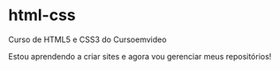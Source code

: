 # html-css
 Curso de HTML5 e CSS3 do Cursoemvideo

Estou aprendendo a criar sites e agora vou gerenciar meus repositórios!
